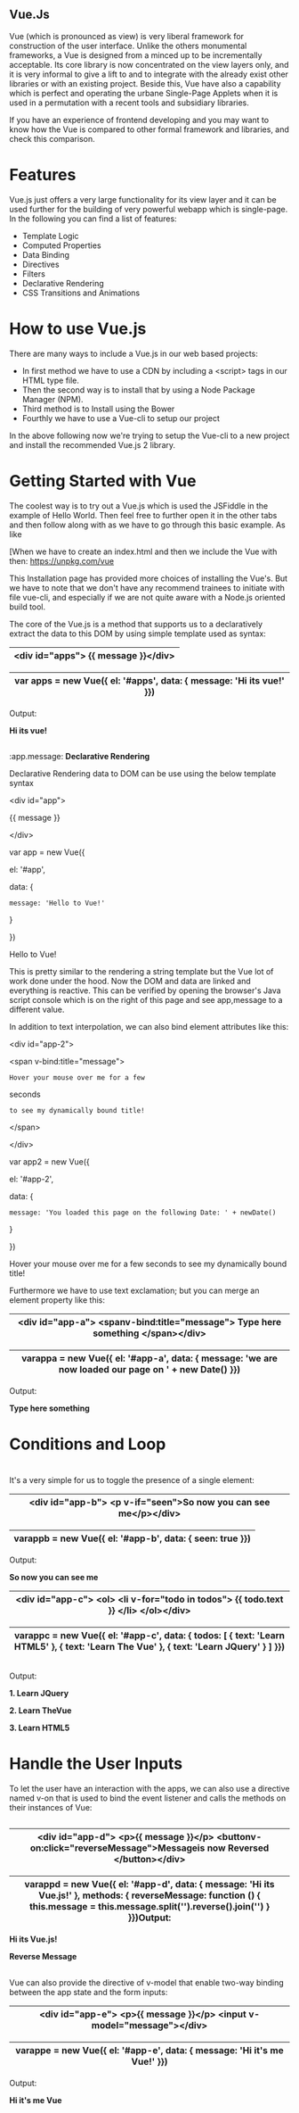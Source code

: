 ## Vue.Js

Vue (which is pronounced as view) is very liberal framework for construction of the user interface. Unlike the others monumental frameworks, a Vue is designed from a minced up to be incrementally acceptable. Its core library is now concentrated on the view layers only, and it is very informal to give a lift to and to integrate with the already exist other libraries or with an existing project. Beside this, Vue have also a capability which is perfect and operating the urbane Single-Page Applets when it is used in a permutation with a recent tools and subsidiary libraries.

If you have an experience of frontend developing and you may want to know how the Vue is compared to other formal framework and libraries, and check this comparison.

# Features

Vue.js just offers a very large functionality for its view layer and it can be used further for the building of very powerful webapp which is single-page. In the following you can find a list of features:

- Template Logic
- Computed Properties
- Data Binding
- Directives
- Filters
- Declarative Rendering
- CSS Transitions and Animations

# How to use Vue.js

There are many ways to include a Vue.js in our web based projects:

- In first method we have to use a CDN by including a &lt;script&gt; tags in our HTML type file.
- Then the second way is to install that by using a Node Package Manager (NPM).
- Third method is to Install using the Bower
- Fourthly we have to use a Vue-cli to setup our project

In the above following now we&#39;re trying to setup the Vue-cli to a new project and install the recommended Vue.js 2 library.

# Getting Started with Vue

The coolest way is to try out a Vue.js which is used the JSFiddle in the example of Hello World. Then feel free to further open it in the other tabs and then follow along with as we have to go through this basic example. As like

[When we have to create an index.html and then we include the Vue with then:
https://unpkg.com/vue

 This Installation page has provided more choices of installing the Vue&#39;s. But we have to note that we don&#39;t have any recommend trainees to initiate with file vue-cli, and especially if we are not quite aware with a Node.js oriented build tool.

The core of the Vue.js is a method that supports us to a declaratively extract the data to this DOM by using simple template used as syntax:

| &lt;div id=&quot;apps&quot;&gt;  {{ message }}&lt;/div&gt; |
| --- |

| var apps = new Vue({  el: &#39;#apps&#39;,  data: {    message: &#39;Hi its vue!&#39;  }}) |
| --- |

Output:

**Hi its vue!**

##

:app.message:
**Declarative Rendering**

Declarative Rendering data to DOM can be use using the below template
syntax

 

 

&lt;div id="app"&gt;

  {{ message }}

&lt;/div&gt;

 

 

var app = new Vue({

  el: '#app',

  data: {

    message: 'Hello to Vue!'

  }

})

 

Hello to Vue!

This is pretty similar to the rendering a string template but the Vue lot of work done under the hood. Now the DOM and data are linked and everything is reactive.
This can be verified by opening the browser's Java script console which is on
the right of this page and see app,message to a different value.

In addition to text interpolation, we can also bind element attributes
like this:

 

&lt;div id="app-2"&gt;

  &lt;span v-bind:title="message"&gt;

    Hover your mouse over me for a few
  seconds

    to see my dynamically bound title!

  &lt;/span&gt;

&lt;/div&gt;

 

 

var app2 = new Vue({

  el: '#app-2',

  data: {

    message: 'You loaded this page on the following Date: ' + newDate()

  }

})

Hover your mouse over me for a few seconds to see my dynamically bound
title!

Furthermore we have to use text exclamation; but you can merge an element property like this:

| &lt;div id=&quot;app-a&quot;&gt;  &lt;spanv-bind:title=&quot;message&quot;&gt;   Type here something  &lt;/span&gt;&lt;/div&gt; |
| --- |

| varappa = new Vue({  el: &#39;#app-a&#39;,  data: {    message: &#39;we are now loaded our page on &#39; + new Date()  }}) |
| --- |

Output:

**Type here something**

# Conditions and Loop

#

It&#39;s a very simple for us to toggle the presence of a single element:

| &lt;div id=&quot;app-b&quot;&gt;  &lt;p v-if=&quot;seen&quot;&gt;So now you can see me&lt;/p&gt;&lt;/div&gt; |
| --- |

| varappb = new Vue({  el: &#39;#app-b&#39;,  data: {    seen: true  }}) |
| --- |

Output:

**So now you can see me**


| &lt;div id=&quot;app-c&quot;&gt;  &lt;ol&gt;    &lt;li v-for=&quot;todo in todos&quot;&gt;      {{ todo.text }}    &lt;/li&gt;  &lt;/ol&gt;&lt;/div&gt; |
| --- |

| varappc = new Vue({  el: &#39;#app-c&#39;,  data: {    todos: [      { text: &#39;Learn HTML5&#39; },      { text: &#39;Learn The Vue&#39; },      { text: &#39;Learn JQuery&#39; }   ]  }}) |
| --- |

##

Output:

**1. Learn JQuery**

**2. Learn TheVue**

**3. Learn HTML5**



# Handle the User Inputs

To let the user have an interaction with the apps, we can also use a directive named v-on that is used to bind the event listener and calls the methods on their instances of Vue:

##

| &lt;div id=&quot;app-d&quot;&gt;  &lt;p&gt;{{ message }}&lt;/p&gt;  &lt;buttonv-on:click=&quot;reverseMessage&quot;&gt;Messageis now Reversed &lt;/button&gt;&lt;/div&gt; |
| --- |

| varappd = new Vue({  el: &#39;#app-d&#39;,  data: {    message: &#39;Hi its Vue.js!&#39;  },  methods: {    reverseMessage: function () {      this.message = this.message.split(&#39;&#39;).reverse().join(&#39;&#39;)    }  }})Output: |
| --- |

**Hi its Vue.js!**

**Reverse Message**

##

Vue can also provide the directive of v-model that enable two-way binding between the app state and the form inputs:

| &lt;div id=&quot;app-e&quot;&gt;  &lt;p&gt;{{ message }}&lt;/p&gt;  &lt;input v-model=&quot;message&quot;&gt;&lt;/div&gt; |
| --- |

| varappe = new Vue({  el: &#39;#app-e&#39;,  data: {    message: &#39;Hi it&#39;s me Vue!&#39;  }}) |
| --- |

Output:

**Hi it&#39;s me Vue**



